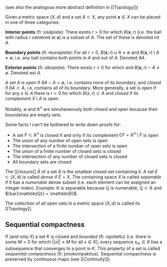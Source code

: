 (see also the analogous more abstract definition in [[Topology]])

Given a metric space $(X, d)$ and a set $A \subset X$, any point $\mathbf{x} \in X$
can be placed in one of three categories:

**Interior points** (fi: sisäpiste):
There exists $r > 0$ for which $B(\mathbf{x}, r)$
(i.e. the ball with radius $r$ centered at $\mathbf{x}$)
is a subset of $A$.
The set of these is denoted $\text{int }A$.

**Boundary points** (fi: reunapiste):
For all $r > 0$,
$B(\mathbf{x}, r) \cup A \neq \emptyset$
and $B(\mathbf{x}, r) \setminus A \neq \emptyset$,
i.e. any ball contains both points in $A$ and out of $A$.
Denoted $\partial A$.

**Exterior points** (fi: ulkopiste):
There exists $r > 0$ for which
and $B(\mathbf{x}, r) \cap A \neq \emptyset$.
Denoted $\text{ext }A$.

A set $A$ is _open_ if $\partial A \cap A = \emptyset$,
i.e. contains none of its boundary,
and _closed_ if $\partial A \subset A$,
i.e. contains all of its boundary.
More generally, a set is _open_
if for any $x \in A$ there is $r > 0$ for which $B(x, r) \subset A$
and _closed_ if its complement $X \setminus A$ is open.

Notably, $\emptyset$ and $\mathbb{R}^n$ are simultaneously both closed and open
because their boundaries are empty sets.

Some facts I can't be bothered to write down proofs for:
- A set $F \subset \mathbb{R}^n$ is closed if and only if
  its complement $\complement F = \mathbb{R}^n \setminus F$ is open
- The union of any number of open sets is open
- The intersection of a finite number of open sets is open
- The union of a finite number of closed sets is closed
- The intersection of any number of closed sets is closed
- All boundary sets are closed

The [[closure]] $\bar{A}$ of a set $A$ is the smallest closed set containing it.
A set $E \subset (X, d)$ is called _dense_ if $\bar{E} = X$.
The containing space $X$ is called _separable_
if it has a _numerable_ dense subset
(i.e. each element can be assigned an integer index).
Example: $\mathbb{R}$ is separable because $\mathbb{Q}$ is numerable,
$\mathbb{Q} \subset \mathbb{R}$ and $\bar{\mathbb{Q}} = \mathbb{R}$.

The collection of all open sets in a metric space $(X, d)$
is called its [[Topology]].

## Sequential compactness

If (and only if) a set $K$ is closed and _bounded_ (fi: rajoitettu)
(i.e. there is some $M > 0$ for which $||x|| \leq M$ for all $x \in K$),
every sequence $x_m \in K$ has a subsequence that converges
to a point in $K$.
This property of a set is called _sequential compactness_
(fi: jonokompaktius).
Sequential compactness is preserved by continuous maps
(see [[Continuity]]).
